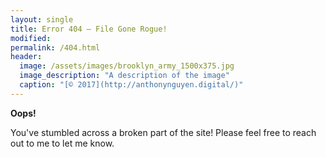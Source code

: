 ```yaml
---
layout: single
title: Error 404 – File Gone Rogue!
modified:
permalink: /404.html
header:
  image: /assets/images/brooklyn_army_1500x375.jpg
  image_description: "A description of the image"
  caption: "[© 2017](http://anthonynguyen.digital/)"
---
```


**Oops!**

You've stumbled across a broken part of the site! Please feel free to reach out to me to let me know.